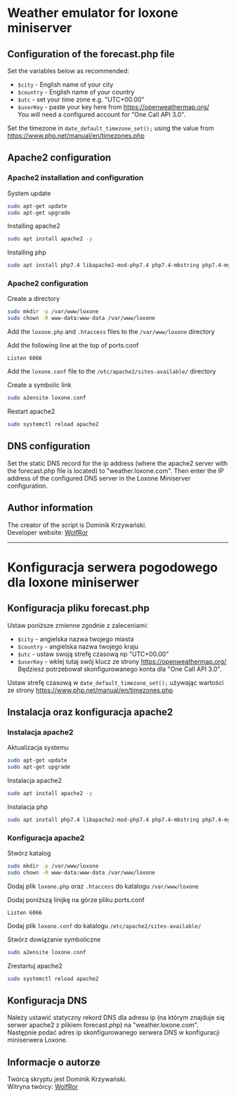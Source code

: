 # Weather emulator for loxone miniserver
## Configuration of the forecast.php file
Set the variables below as recommended:
- `$city` - English name of your city
- `$country` - English name of your country
- `$utc` - set your time zone e.g. "UTC+00.00"
- `$userKey` - paste your key here from https://openweathermap.org/
<br>You will need a configured account for "One Call API 3.0".

Set the timezone in `date_default_timezone_set();` using the value from https://www.php.net/manual/en/timezones.php

## Apache2 configuration
### Apache2 installation and configuration
System update
```bash
sudo apt-get update
sudo apt-get upgrade
```
Installing apache2
```bash
sudo apt install apache2 -y
```
Installing php
```bash
sudo apt install php7.4 libapache2-mod-php7.4 php7.4-mbstring php7.4-mysql php7.4-curl php7.4-gd php7.4-zip -y
```

### Apache2 configuration
Create a directory
```bash
sudo mkdir -p /var/www/loxone
sudo chown -R www-data:www-data /var/www/loxone
```
Add the `loxone.php` and `.htaccess` files to the `/var/www/loxone` directory

Add the following line at the top of ports.conf
```
Listen 6066
```

Add the `loxone.conf` file to the `/etc/apache2/sites-available/` directory

Create a symbolic link
```bash
sudo a2ensite loxone.conf
```

Restart apache2
```bash
sudo systemctl reload apache2
```

## DNS configuration
Set the static DNS record for the ip address (where the apache2 server with the forecast.php file is located) to "weather.loxone.com". Then enter the IP address of the configured DNS server in the Loxone Miniserver configuration.

## Author information
The creator of the script is Dominik Krzywański. <br>
Developer website: [WolfRor](https://wolfror.com)

---

# Konfiguracja serwera pogodowego dla loxone miniserwer
## Konfiguracja pliku forecast.php
Ustaw poniższe zmienne zgodnie z zaleceniami:
- `$city` - angielska nazwa twojego miasta
- `$country` - angielska nazwa twojego kraju
- `$utc` - ustaw swoją strefę czasową np "UTC+00.00"
- `$userKey` - wklej tutaj swój klucz ze strony https://openweathermap.org/
<br>Będziesz potrzebował skonfigurowanego konta dla "One Call API 3.0".

Ustaw strefę czasową w `date_default_timezone_set();` używając wartości ze strony https://www.php.net/manual/en/timezones.php

## Instalacja oraz konfiguracja apache2
### Instalacja apache2
Aktualizacja systemu
```bash
sudo apt-get update
sudo apt-get upgrade
```
Instalacja apache2
```bash
sudo apt install apache2 -y
```
Instalacja php
```bash
sudo apt install php7.4 libapache2-mod-php7.4 php7.4-mbstring php7.4-mysql php7.4-curl php7.4-gd php7.4-zip -y
```

### Konfiguracja apache2
Stwórz katalog
```bash
sudo mkdir -p /var/www/loxone
sudo chown -R www-data:www-data /var/www/loxone
```
Dodaj plik `loxone.php` oraz `.htaccess` do katalogu `/var/www/loxone`

Dodaj poniższą linijkę na górze pliku ports.conf
```
Listen 6066
```

Dodaj plik `loxone.conf` do katalogu `/etc/apache2/sites-available/`

Stwórz dowiązanie symboliczne
```bash
sudo a2ensite loxone.conf
```

Zrestartuj apache2
```bash
sudo systemctl reload apache2
```

## Konfiguracja DNS
Należy ustawić statyczny rekord DNS dla adresu ip (na którym znajduje się serwer apache2 z plikiem forecast.php) na "weather.loxone.com". Następnie podać adres ip skonfigurowanego serwera DNS w konfiguracji miniserwera Loxone.

## Informacje o autorze
Twórcą skryptu jest Dominik Krzywański. <br>
Witryna twórcy: [WolfRor](https://wolfror.com)